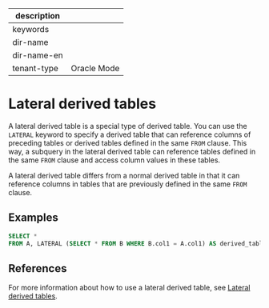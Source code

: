|description||
|---|---|
|keywords||
|dir-name||
|dir-name-en||
|tenant-type|Oracle Mode|

# Lateral derived tables

A lateral derived table is a special type of derived table. You can use the `LATERAL` keyword to specify a derived table that can reference columns of preceding tables or derived tables defined in the same `FROM` clause. This way, a subquery in the lateral derived table can reference tables defined in the same `FROM` clause and access column values in these tables. 

A lateral derived table differs from a normal derived table in that it can reference columns in tables that are previously defined in the same `FROM` clause. 

## Examples

```sql
SELECT *
FROM A, LATERAL (SELECT * FROM B WHERE B.col1 = A.col1) AS derived_table;
```

## References

For more information about how to use a lateral derived table, see [Lateral derived tables](../../../../../300.develop/200.application-development-of-oracle-mode/500.read-data-of-oracle-mode/200.multi-table-join-query-of-oracle-mode/600.lateral-derived-tables-of-oracle-develop.md). 
